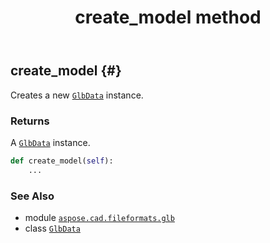 ﻿---
title: create_model method
second_title: Aspose.CAD for Python via .NET API References
description: 
type: docs
weight: 110
url: /python-net/aspose.cad.fileformats.glb/glbdata/create_model/
is_root: false
---

## create_model {#}

Creates a new [`GlbData`](/cad/python-net/aspose.cad.fileformats.glb/glbdata) instance.


### Returns 


A [`GlbData`](/cad/python-net/aspose.cad.fileformats.glb/glbdata) instance.


```python
def create_model(self):
    ...
```





### See Also
* module [`aspose.cad.fileformats.glb`](../../)
* class [`GlbData`](/cad/python-net/aspose.cad.fileformats.glb/glbdata)

